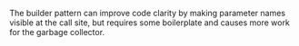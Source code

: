 The builder pattern can improve code clarity by making parameter names visible at the call site, 
but requires some boilerplate and causes more work for the garbage collector.


